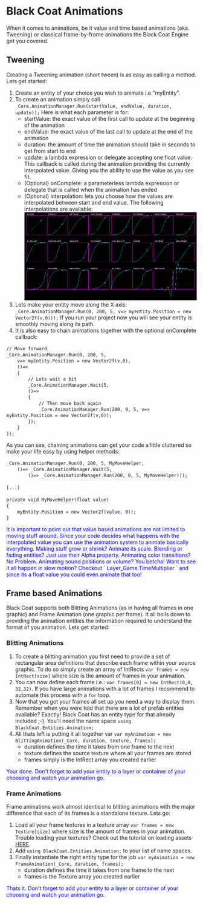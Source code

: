 # Black Coat Animations

When it comes to animations, be it value and time based animations (aka. Tweening) or classical frame-by-frame animations the Black Coat Engine got you covered.

## Tweening

Creating a Tweening animation (short tween) is as easy as calling a method. Lets get started:
1. Create an entity of your choice you wish to animate i.e "myEntity".
2. To create an animation simply call `_Core.AnimationManager.Run(startValue, endValue, duration, update));`
Here is what each parameter is for:
   - startValue: the exact value of the first call to update at the beginning of the animation
   - endValue: the exact value of the last call to update at the end of the animation
   - duration: the amount of time the animation should take in seconds to get from start to end
   - update: a lambda expression or delegate accepting one float value. This callback is called during the animation providing the currently interpolated value. Giving you the ability to use the value as you see fit.
   - (Optional) onComplete: a parameterless lambda expression or delegate that is called when the animation has ended
   - (Optional) interpolation: lets you choose how the values are interpolated between start and end value.
  The following interpolations are available:
  ![Interpolations](img/Interpolations.png)
3. Lets make your entity move along the X axis:
`_Core.AnimationManager.Run(0, 200, 5, v=> myentity.Position = new Vector2f(v,0)));`
If you run your project now you will see your entity is smoothly moving along its path.
4. It is also easy to chain animations together with the optional onComplete callback:
```
// Move forward
_Core.AnimationManager.Run(0, 200, 5, 
    v=> myEntity.Position = new Vector2f(v,0), 
    ()=>
    {
        // Lets wait a bit
        _Core.AnimationManager.Wait(5,
        ()=>
        {
            // Then move back again
            _Core.AnimationManager.Run(200, 0, 5, v=> myEntity.Position = new Vector2f(v,0));
        });
    }
));
```
As you can see, chaining animations can get your code a little cluttered so make your life easy by using helper methods:
```
_Core.AnimationManager.Run(0, 200, 5, MyMoveHelper,
    ()=> _Core.AnimationManager.Wait(5,
        ()=> _Core.AnimationManager.Run(200, 0, 5, MyMoveHelper)));

[...]

private void MyMoveHelper(float value)
{
    myEntity.Position = new Vector2f(value, 0));
}
```
<span style="color:blue">
It is important to point out that value based animations are not limited to moving stuff around. Since your code decides what happens with the interpolated value you can use the animation system to animate basically everything. Making stuff grow or shrink? Animate its scale. Blending or fading entities? Just use their Alpha property. Animating color transitions? No Problem. Animating sound positions or volume? You betcha! Want to see it all happen in slow motion? Checkout ` Layer_Game.TimeMultiplier ` and since its a float value you could even animate that too!
</span>

## Frame based Animations

Black Coat supports both Blitting Animations (as in having all frames in one graphic) and Frame Animation (one graphic per frame). It all boils down to providing the animation entities the information required to understand the format of you animation. Lets get started:

### Blitting Animations

1. To create a blitting animation you first need to provide a set of rectangular area definitions that describe each frame within your source graphic. To do so simply create an array of IntRects `var frames = new IntRect[size]` where size is the amount of frames in your animation.
2. You can now define each frame i.e.: `var frames[0] = new IntRect(0,0, 32,32)`. If you have large animations with a lot of frames I recommend to automate this process with a `for` loop.
3. Now that you got your frames all set up you need a way to display them. Remember when you were told that there are a lot of prefab entities available? Exactly! Black Coat has an entity type for that already included ;-). You'll need the name space `using BlackCoat.Entities.Animation;`
4. All thats left is putting it all together var `var myAnimation = new BlittingAnimation(_Core, duration, texture, frames);`
    - duration defines the time it takes from one frame to the next
    - texture defines the source texture where all your frames are stored
    - frames simply is the IntRect array you created earlier
<span style="color:blue">
Your done.
Don't forget to add your entity to a layer or container of your choosing and watch your animation go.
</span>

### Frame Animations

Frame animations work almost identical to blitting animations with the major difference that each of its frames is a standalone texture. Lets go:
1. Load all your frame textures in a texture array `var frames = new Texture[size]` where size is the amount of frames in your animation.
Trouble loading your textures? Check out the tutorial on loading assets [HERE](DrawingThings.md).
2. Add `using BlackCoat.Entities.Animation;` to your list of name spaces.
3. Finally instantiate the right entity type for the job `var myAnimation = new FrameAnimation(_Core, duration, frames);`
    - duration defines the time it takes from one frame to the next
    - frames is the Texture array you created earlier
<span style="color:blue">
Thats it.
Don't forget to add your entity to a layer or container of your choosing and watch your animation go.
</span>